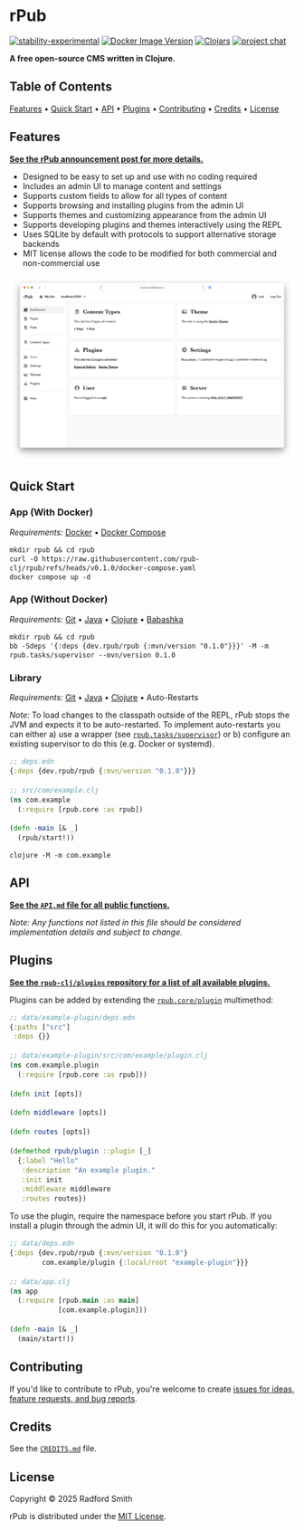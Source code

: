 # rPub

[![stability-experimental](https://img.shields.io/badge/stability-experimental-orange.svg)](https://github.com/mkenney/software-guides/blob/d2f4891d1fe214ff6abfb0569e082d5c6eef99dd/STABILITY-BADGES.md#experimental)
[![Docker Image Version](https://img.shields.io/docker/v/rpub/rpub?label=docker)](https://hub.docker.com/r/rpub/rpub)
[![Clojars](https://img.shields.io/clojars/v/dev.rpub%2Frpub)](https://clojars.org/dev.rpub/rpub)
[![project chat](https://img.shields.io/badge/slack-join_chat-brightgreen.svg)](https://clojurians.slack.com/archives/C07QM1N21SP)

**A free open-source CMS written in Clojure.**

## Table of Contents

[Features](#features) • [Quick Start](#quick-start) • [API](#api) • [Plugins](#plugins) • [Contributing](#contributing) • [Credits](#credits) • [License](#license)

## Features

**[See the rPub announcement post for more details.](https://staging.radsmith.com/rpub)**

- Designed to be easy to set up and use with no coding required
- Includes an admin UI to manage content and settings
- Supports custom fields to allow for all types of content
- Supports browsing and installing plugins from the admin UI
- Supports themes and customizing appearance from the admin UI
- Supports developing plugins and themes interactively using the REPL
- Uses SQLite by default with protocols to support alternative storage backends
- MIT license allows the code to be modified for both commercial and non-commercial use

<a href="https://raw.githubusercontent.com/rpub-clj/static-files/refs/heads/main/screenshot.webp"><img src="https://raw.githubusercontent.com/rpub-clj/static-files/refs/heads/main/screenshot.webp"></a>

## Quick Start

### App (With Docker)

*Requirements:* [Docker](https://docs.docker.com/get-started/introduction/get-docker-desktop/) • [Docker Compose](https://docs.docker.com/compose/install/)

```shell
mkdir rpub && cd rpub
curl -O https://raw.githubusercontent.com/rpub-clj/rpub/refs/heads/v0.1.0/docker-compose.yaml
docker compose up -d
```

### App (Without Docker)

*Requirements:* [Git](https://github.com/git-guides/install-git) • [Java](https://adoptium.net/installation/) • [Clojure](https://clojure.org/guides/install_clojure) • [Babashka](https://github.com/babashka/babashka#installation)

```shell
mkdir rpub && cd rpub
bb -Sdeps '{:deps {dev.rpub/rpub {:mvn/version "0.1.0"}}}' -M -m rpub.tasks/supervisor --mvn/version 0.1.0
```

### Library

*Requirements:* [Git](https://github.com/git-guides/install-git) • [Java](https://adoptium.net/installation/) • [Clojure](https://clojure.org/guides/install_clojure) • Auto-Restarts

*Note:* To load changes to the classpath outside of the REPL, rPub stops the JVM and expects it to be auto-restarted. To implement auto-restarts you can either a) use a wrapper (see [`rpub.tasks/supervisor`](https://github.com/rpub-clj/rpub/blob/main/API.md#rpub.tasks/supervisor)) or b) configure an existing supervisor to do this (e.g. Docker or systemd).

```clojure
;; deps.edn
{:deps {dev.rpub/rpub {:mvn/version "0.1.0"}}}

;; src/com/example.clj
(ns com.example
  (:require [rpub.core :as rpub])

(defn -main [& _]
  (rpub/start!))
```

```shell
clojure -M -m com.example
```

## API

**[See the `API.md` file for all public functions.](API.md)**

*Note: Any functions not listed in this file should be considered implementation details and subject to change.*

## Plugins

[**See the `rpub-clj/plugins` repository for a list of all available plugins.**](https://github.com/rpub-clj/plugins)

Plugins can be added by extending the [`rpub.core/plugin`](https://github.com/rpub-clj/rpub/blob/main/API.md#rpub.core/plugin) multimethod:

```clojure
;; data/example-plugin/deps.edn
{:paths ["src"]
 :deps {}}

;; data/example-plugin/src/com/example/plugin.clj
(ns com.example.plugin
  (:require [rpub.core :as rpub]))

(defn init [opts])

(defn middleware [opts])

(defn routes [opts])

(defmethod rpub/plugin ::plugin [_]
  {:label "Hello"
   :description "An example plugin."
   :init init
   :middleware middleware
   :routes routes})
```

To use the plugin, require the namespace before you start rPub. If you install a plugin through the admin UI, it will do this for you automatically:

```clojure
;; data/deps.edn
{:deps {dev.rpub/rpub {:mvn/version "0.1.0"}
        com.example/plugin {:local/root "example-plugin"}}}

;; data/app.clj
(ns app
  (:require [rpub.main :as main]
            [com.example.plugin]))

(defn -main [& _]
  (main/start!))
```

## Contributing

If you'd like to contribute to rPub, you're welcome to create [issues for ideas, feature requests, and bug reports](https://github.com/rpub-clj/rpub/issues).

## Credits

See the [`CREDITS.md`](CREDITS.md) file.

## License

Copyright © 2025 Radford Smith

rPub is distributed under the [MIT License](LICENSE).
